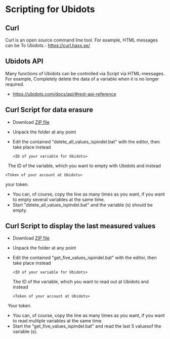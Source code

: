 ﻿# Scripting for Ubidots

## Curl
Curl is an open source command line tool. For example, HTML messages can be To Ubidots.- https://curl.haxx.se/

## Ubidots API
Many functions of Ubidots can be controlled via Script via HTML-messages.
For example, Completely delete the data of a variable when it is no longer required.
- https://ubidots.com/docs/api/#rest-api-reference

## Curl Script for data erasure
- Download [ZIP file](https://github.com/universam1/iSpindel/raw/master/tools/ubidots/delete_all_values_ispindel.zip) 
- Unpack the folder at any point
- Edit the contained "delete_all_values_ispindel.bat" with the editor, then take place instead

  `<ID of your variable for Ubidots>`
  
  The ID of the variable, which you want to empty with Ubidots and instead
  
  `<Token of your account at Ubidots>`
  
  your token.
- You can, of course, copy the line as many times as you want, if you want to empty several variables at the same time.
- Start "delete_all_values_ispindel.bat" and the variable (s) should be empty.

## Curl Script to display the last measured values
- Download [ZIP file](https://github.com/universam1/iSpindel/raw/master/tools/ubidots/get_five_values_ispindel.zip) 
- Unpack the folder at any point
- Edit the contained "get_five_values_ispindel.bat" with the editor, then take place instead

  `<ID of your variable for Ubidots>`
  
  The ID of the variable, which you want to read out at Ubidots and instead
  
  `<Token of your account at Ubidots>`
  
  Your token.
- You can, of course, copy the line as many times as you want, if you want to read multiple variables at the same time.
- Start the "get_five_values_ispindel.bat" and read the last 5 values ​​of the variable (s).
